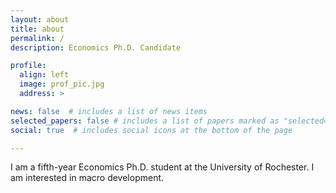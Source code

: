 ```yaml
---
layout: about
title: about
permalink: /
description: Economics Ph.D. Candidate

profile:
  align: left
  image: prof_pic.jpg
  address: >

news: false  # includes a list of news items
selected_papers: false # includes a list of papers marked as "selected={true}"
social: true  # includes social icons at the bottom of the page

---
```


I am a fifth-year Economics Ph.D. student at the University of Rochester.
I am interested in macro development.